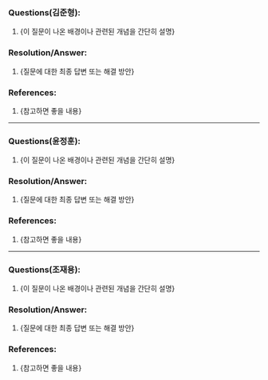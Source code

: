 ### Questions(김준형):

1. {이 질문이 나온 배경이나 관련된 개념을 간단히 설명}

### Resolution/Answer:

1. {질문에 대한 최종 답변 또는 해결 방안}

### References:

1. {참고하면 좋을 내용}

---

### Questions(윤정훈):

1. {이 질문이 나온 배경이나 관련된 개념을 간단히 설명}

### Resolution/Answer:

1. {질문에 대한 최종 답변 또는 해결 방안}

### References:

1. {참고하면 좋을 내용}

---

### Questions(조재용):

1. {이 질문이 나온 배경이나 관련된 개념을 간단히 설명}

### Resolution/Answer:

1. {질문에 대한 최종 답변 또는 해결 방안}

### References:

1. {참고하면 좋을 내용}
